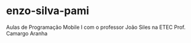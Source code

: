 # enzo-silva-pami
Aulas de Programação Mobile I com o professor João Siles na ETEC Prof. Camargo Aranha
